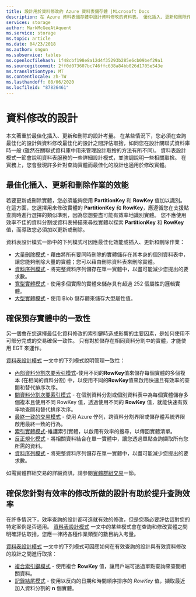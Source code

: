 ```yaml
---
title: 設計用於資料修改的 Azure 資料表儲存體 |Microsoft Docs
description: 在 Azure 資料表儲存體中設計資料修改的資料表。 優化插入、更新和刪除作業。 確保儲存實體中的一致性。
services: storage
author: MarkMcGeeAtAquent
ms.service: storage
ms.topic: article
ms.date: 04/23/2018
ms.author: sngun
ms.subservice: tables
ms.openlocfilehash: 1f48cbf198e8a12d4f35293b285e6cb09bef29a1
ms.sourcegitcommit: 2ff0d073607bc746ffc638a84bb026d1705e543e
ms.translationtype: MT
ms.contentlocale: zh-TW
ms.lasthandoff: 08/06/2020
ms.locfileid: "87826461"
---
```

# <a name="design-for-data-modification"></a>資料修改的設計
本文著重於最佳化插入、更新和刪除的設計考量。 在某些情況下，您必須在查詢最佳化的設計與資料修改最佳化的設計之間評估取捨，如同您在設計關聯式資料庫時一般 (雖然在關聯式資料庫中用來管理設計取捨的方法有所不同)。 資料表設計模式一節會說明資料表服務的一些詳細設計模式，並強調說明一些相關取捨。 在實務上，您會發現許多針對查詢實體而最佳化的設計也適用於修改實體。  

## <a name="optimize-the-performance-of-insert-update-and-delete-operations"></a>最佳化插入、更新和刪除作業的效能
若要更新或刪除實體，您必須能夠使用 **PartitionKey** 和 **RowKey** 值加以識別。 在這方面，您選擇用來修改實體的 **PartitionKey** 和 **RowKey**，應遵循您在支援點查詢時進行選擇的類似準則，因為您想要盡可能有效率地識別實體。 您不應使用效率不佳的資料分割或資料表掃描來尋找實體以探索 **PartitionKey** 和 **RowKey** 值，而導致您必須加以更新或刪除。  

資料表設計模式一節中的下列模式可因應最佳化效能或插入、更新和刪除作業：  

* [大量刪除模式](table-storage-design-patterns.md#high-volume-delete-pattern) - 藉由將所有要同時刪除的實體儲存在其本身的個別資料表中，讓您能夠刪除大量的實體；您可以藉由刪除資料表來刪除實體。  
* [資料序列模式](table-storage-design-patterns.md#data-series-pattern) - 將完整資料序列儲存在單一實體中，以盡可能減少您提出的要求數。  
* [寬型實體模式](table-storage-design-patterns.md#wide-entities-pattern) - 使用多個實際的實體來儲存具有超過 252 個屬性的邏輯實體。  
* [大型實體模式](table-storage-design-patterns.md#large-entities-pattern) - 使用 Blob 儲存體來儲存大型屬性值。  

## <a name="ensure-consistency-in-your-stored-entities"></a>確保預存實體中的一致性
另一個會在您選擇最佳化資料修改的索引鍵時造成影響的主要因素，是如何使用不可部分完成的交易確保一致性。 只有對於儲存在相同資料分割中的實體，才能使用 EGT 來運作。  

[資料表設計模式](table-storage-design-patterns.md) 一文中的下列模式說明管理一致性：  

* [內部資料分割次要索引模式](table-storage-design-patterns.md#intra-partition-secondary-index-pattern)-使用不同的**RowKey**值來儲存每個實體的多個複本 (在相同的資料分割) 中，以使用不同的**RowKey**值來啟用快速且有效率的查閱和替代排序次序。  
* [間資料分割次要索引模式](table-storage-design-patterns.md#inter-partition-secondary-index-pattern) - 在個別資料分割或個別資料表中為每個實體儲存多個複本且使用不同 RowKey 值，透過使用不同的 **RowKey** 值，就能快速有效率地查閱和替代排序次序。  
* [最終一致的交易模式](table-storage-design-patterns.md#eventually-consistent-transactions-pattern) - 使用 Azure 佇列，跨資料分割界限或儲存體系統界限啟用最終一致的行為。
* [索引實體模式](table-storage-design-patterns.md#index-entities-pattern)-維護索引實體，以啟用有效率的搜尋，以傳回實體清單。  
* [反正規化模式](table-storage-design-patterns.md#denormalization-pattern) - 將相關資料結合在單一實體中，讓您透過單點查詢擷取所有您所需的資料。  
* [資料序列模式](table-storage-design-patterns.md#data-series-pattern) - 將完整資料序列儲存在單一實體中，以盡可能減少您提出的要求數。  

如需實體群組交易的詳細資訊，請參閱[實體群組交易](table-storage-design.md#entity-group-transactions)一節。  

## <a name="ensure-your-design-for-efficient-modifications-facilitates-efficient-queries"></a>確保您針對有效率的修改所做的設計有助於提升查詢效率
在許多情況下，效率查詢的設計都可造就有效的修改，但是您務必要評估這對您的特定案例是否適用。 [資料表設計模式](table-storage-design-patterns.md) 一文中的某些模式會在查詢和修改實體之間明確評估取捨，您應一律將各種作業類型的數目納入考量。  

[資料表設計模式](table-storage-design-patterns.md) 一文中的下列模式可因應如何在有效查詢的設計與有效資料修改的設計之間進行取捨：  

* [複合索引鍵模式](table-storage-design-patterns.md#compound-key-pattern) - 使用複合 **RowKey** 值，讓用戶端可透過單點查詢來查閱相關資料。  
* [記錄結尾模式](table-storage-design-patterns.md#log-tail-pattern) - 使用以反向的日期和時間順序排序的 *RowKey* 值，擷取最近加入資料分割的 **n** 個實體。  
